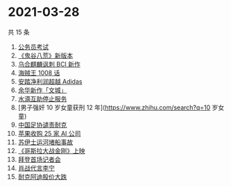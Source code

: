 # 2021-03-28

共 15 条

<!-- BEGIN ZHIHUSEARCH -->
<!-- 最后更新时间 Sun Mar 28 2021 16:02:26 GMT+0800 (China Standard Time) -->
1. [公务员考试](https://www.zhihu.com/search?q=公务员)
1. [《鬼谷八荒》新版本](https://www.zhihu.com/search?q=鬼谷八荒)
1. [乌合麒麟讽刺 BCI 新作](https://www.zhihu.com/search?q=乌合麒麟)
1. [海贼王 1008 话](https://www.zhihu.com/search?q=海贼王)
1. [安踏净利润超越 Adidas](https://www.zhihu.com/search?q=安踏净利润)
1. [余华新作「文城」](https://www.zhihu.com/search?q=余华)
1. [水滴互助停止服务](https://www.zhihu.com/search?q=水滴关停)
1. [男子强奸 10 岁女童获刑 12 年](https://www.zhihu.com/search?q=10 岁女童)
1. [中国足协谴责耐克](https://www.zhihu.com/search?q=足协)
1. [苹果收购 25 家 AI 公司](https://www.zhihu.com/search?q=苹果收购)
1. [苏伊士运河堵船事故](https://www.zhihu.com/search?q=苏伊士运河)
1. [《哥斯拉大战金刚》上映](https://www.zhihu.com/search?q=哥斯拉大战金刚)
1. [拜登首场记者会](https://www.zhihu.com/search?q=拜登)
1. [肖战代言李宁](https://www.zhihu.com/search?q=肖战)
1. [耐克阿迪股价大跌](https://www.zhihu.com/search?q=耐克阿迪)
<!-- END ZHIHUSEARCH -->
